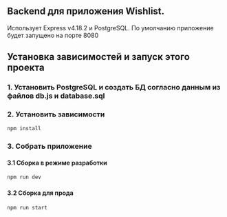 ## Backend для приложения Wishlist.

Использует Express v4.18.2 и PostgreSQL.
По умолчанию приложение будет запущено на порте 8080

## Установка зависимостей и запуск этого проекта

### 1. Установить PostgreSQL и создать БД согласно данным из файлов db.js и database.sql

### 2. Установить зависимости

```bash
npm install
```

### 3. Собрать приложение

#### 3.1 Сборка в режиме разработки

```bash
npm run dev
```

#### 3.2 Сборка для прода

```bash
npm run start
```
